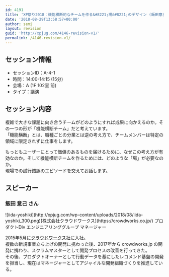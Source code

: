 ```yaml
---
id: 4191
title: 'XP祭り2018：機能横断的なチームを作る&#8221;場&#8221;のデザイン (飯田意己さん)'
date: '2018-08-29T13:58:57+00:00'
author: semi
layout: revision
guid: 'http://xpjug.com/4146-revision-v1/'
permalink: /4146-revision-v1/
---
```


## セッション情報

- セッションID：A-4-1
- 時間：14:00-14:15 (15分)
- 会場：A (1F 102室 前)
- タイプ：講演

## セッション内容

複雑で大きな課題に向き合うチームがどのようにすれば成果に向かえるのか。その一つの形が「機能横断チーム」だと考えています。  
「機能横断」とは、職種ごとの分業とは逆の考え方で、チームメンバーは特定の領域に限定されずに仕事をします。

もっともユーザーにとって価値のあるものを届けるために、なぜこの考え方が有効なのか。そして機能横断チームを作るためには、どのような「場」が必要なのか。  
現場での試行錯誤のエピソードを交えてお話します。

## スピーカー

### 飯田 意己 さん

<div class="profile">![iida-yoshiki](http://xpjug.com/wp-content/uploads/2018/08/iida-yoshiki_300.png)[株式会社クラウドワークス](https://crowdworks.co.jp/) プロダクトDiv エンジニアリンググループ マネージャー

2015年5月に[クラウドワークス社](https://crowdworks.co.jp/)に入社。  
複数の新規事業立ち上げの開発に携わった後、2017年から crowdworks.jp の開発に携わり、スクラムマスターとして開発プロセスの改善を行ってきた。  
その後、プロダクトオーナーとして行動データを基にしたレコメンド基盤の開発を担当し、現在はマネージャーとしてアジャイルな開発組織づくりを推進している。

</div>